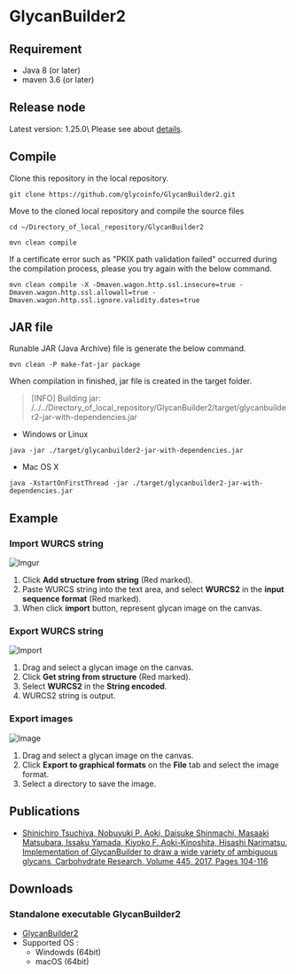 # GlycanBuilder2
<!--
書いておくこと（書き終わったものは文頭に"*"を書いておく）

* 実行ファイルへのリンク（RINGSで公開されているもの, GLICで公開されているとのこと）
  64bitOSで実行することを想定して良さそう、32bitは考慮しない

* ビルドのやり方
* 実行ファイルの実行方法
* 論文の書誌情報
  マニュアルはどこかにあっただろうか？

* GUIの使用する場合の操作方法（必要最低限の操作は書いておいたほうがいいかもしれない）
* Import/Exportのやり方だけでも書いておく方がユーザビリティに富むと思われるが
-->

## Requirement
* Java 8 (or later)
* maven 3.6 (or later)

## Release node
Latest version: 1.25.0\\
Please see about [details](CHANGELOG.md).

## Compile
Clone this repository in the local repository.
```
git clone https://github.com/glycoinfo/GlycanBuilder2.git
```

Move to the cloned local repository and compile the source files
```
cd ~/Directory_of_local_repository/GlycanBuilder2
```
```
mvn clean compile
```

If a certificate error such as "PKIX path validation failed" occurred during the compilation process, please you try again with the below command.
```
mvn clean compile -X -Dmaven.wagon.http.ssl.insecure=true -Dmaven.wagon.http.ssl.allowall=true -Dmaven.wagon.http.ssl.ignore.validity.dates=true
```

## JAR file
Runable JAR (Java Archive) file is generate the below command.
```
mvn clean -P make-fat-jar package
```

When compilation in finished, jar file is created in the target folder.
>[INFO] Building jar: /../../Directory_of_local_repository/GlycanBuilder2/target/glycanbuilder2-jar-with-dependencies.jar

- Windows or Linux
```
java -jar ./target/glycanbuilder2-jar-with-dependencies.jar
```
- Mac OS X
```
java -XstartOnFirstThread -jar ./target/glycanbuilder2-jar-with-dependencies.jar
```
## Example

### Import WURCS string

![Imgur](https://i.imgur.com/6RcNetX.png)
1. Click **Add structure from string** (Red marked).
2. Paste WURCS string into the text area, and select **WURCS2** in the **input sequence format** (Red marked).
3. When click **import** button, represent glycan image on the canvas.

### Export WURCS string

![Import](https://i.imgur.com/6eQ1qkb.png)
1. Drag and select a glycan image on the canvas.
2. Click **Get string from structure** (Red marked).
3. Select **WURCS2** in the **String encoded**.
4. WURCS2 string is output.

### Export images

![Image](https://i.imgur.com/XXmnrdg.png)
1. Drag and select a glycan image on the canvas.
2. Click **Export to graphical formats** on the **File** tab and select the image format.
3. Select a directory to save the image.

## Publications
* [Shinichiro Tsuchiya, Nobuyuki P. Aoki, Daisuke Shinmachi, Masaaki Matsubara, Issaku Yamada, Kiyoko F. Aoki-Kinoshita, Hisashi Narimatsu,
Implementation of GlycanBuilder to draw a wide variety of ambiguous glycans, Carbohydrate Research, Volume 445, 2017, Pages 104-116](https://www.sciencedirect.com/science/article/pii/S0008621516305316)

## Downloads

### Standalone executable GlycanBuilder2
* [GlycanBuilder2](https://github.com/glycoinfo/Executable/tree/master/GlycanBuilder2)
* Supported OS : 
  * Windowds (64bit)
  * macOS (64bit)
